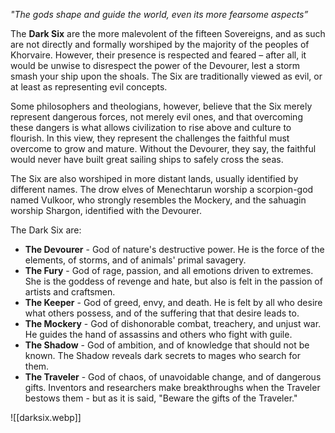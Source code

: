 *"The gods shape and guide the world, even its more fearsome aspects”*

The **Dark Six** are the more malevolent of the fifteen Sovereigns, and as such are not directly and formally worshiped by the majority of the peoples of Khorvaire. However, their presence is respected and feared – after all, it would be unwise to disrespect the power of the Devourer, lest a storm smash your ship upon the shoals. The Six are traditionally viewed as evil, or at least as representing evil concepts.

Some philosophers and theologians, however, believe that the Six merely represent dangerous forces, not merely evil ones, and that overcoming these dangers is what allows civilization to rise above and culture to flourish. In this view, they represent the challenges the faithful must overcome to grow and mature. Without the Devourer, they say, the faithful would never have built great sailing ships to safely cross the seas.

The Six are also worshiped in more distant lands, usually identified by different names. The drow elves of Menechtarun worship a scorpion-god named Vulkoor, who strongly resembles the Mockery, and the sahuagin worship Shargon, identified with the Devourer.

The Dark Six are:
* **The Devourer** - God of nature's destructive power. He is the force of the elements, of storms, and of animals' primal savagery.
* **The Fury** - God of rage, passion, and all emotions driven to extremes. She is the goddess of revenge and hate, but also is felt in the passion of artists and craftsmen.
* **The Keeper** - God of greed, envy, and death. He is felt by all who desire what others possess, and of the suffering that that desire leads to. 
* **The Mockery** - God of dishonorable combat, treachery, and unjust war. He guides the hand of assassins and others who fight with guile.
* **The Shadow** - God of ambition, and of knowledge that should not be known. The Shadow reveals dark secrets to mages who search for them.
* **The Traveler** - God of chaos, of unavoidable change, and of dangerous gifts. Inventors and researchers make breakthroughs when the Traveler bestows them - but as it is said, "Beware the gifts of the Traveler."

![[darksix.webp]]